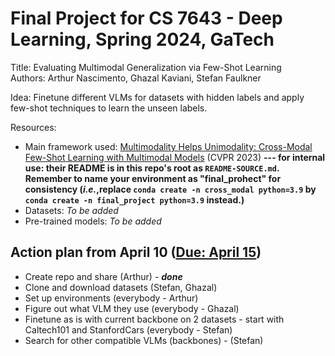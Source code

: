 # Final Project for CS 7643 - Deep Learning, Spring 2024, GaTech

Title: Evaluating Multimodal Generalization via Few-Shot Learning \
Authors: Arthur Nascimento, Ghazal Kaviani, Stefan Faulkner

Idea: Finetune different VLMs for datasets with hidden labels and apply few-shot techniques to learn the unseen labels.

Resources:
* Main framework used: [Multimodality Helps Unimodality: Cross-Modal Few-Shot Learning with Multimodal Models](https://arxiv.org/abs/2301.06267) (CVPR 2023) **--- for internal use: their README is in this repo's root as `README-SOURCE.md`. Remember to name your environment as "final_prohect" for consistency (_i.e._,replace `conda create -n cross_modal python=3.9` by `conda create -n final_project python=3.9` instead.)**
* Datasets: _To be added_
* Pre-trained models: _To be added_

## Action plan from April 10 (<u>Due: April 15</u>)

* Create repo and share (Arthur) - **_done_**
* Clone and download datasets (Stefan, Ghazal) 
* Set up environments (everybody - Arthur) 
* Figure out what VLM they use (everybody - Ghazal) 
* Finetune as is with current backbone on 2 datasets - start with Caltech101 and StanfordCars (everybody - Stefan) 
* Search for other compatible VLMs (backbones) - (Stefan) 